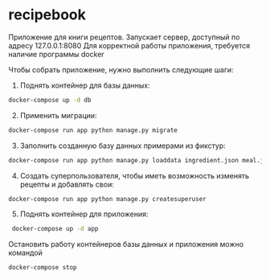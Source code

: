 # recipebook
Приложение для книги рецептов. Запускает сервер, доступный по адресу 127.0.0.1:8080
Для корректной работы приложения, требуется наличие программы docker 

Чтобы собрать приложение, нужно выполнить следующие шаги:

1. Поднять контейнер для базы данных:
```bash
docker-compose up -d db
```
2. Применить миграции:
```bash
docker-compose run app python manage.py migrate
```
3. Заполнить созданную базу данных примерами из фикстур:
```bash
docker-compose run app python manage.py loaddata ingredient.json meal.json
```
4. Создать суперпользователя, чтобы иметь возможность изменять рецепты и добавлять свои:
```bash
docker-compose run app python manage.py createsuperuser
```
5. Поднять контейнер для приложения:
```bash
 docker-compose up -d app
```

Остановить работу контейнеров базы данных и приложения можно командой 
```bash
docker-compose stop
```
